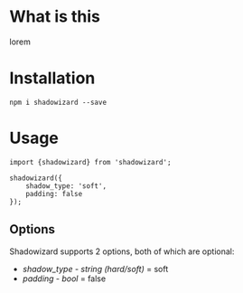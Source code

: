 # What is this

lorem

# Installation

`npm i shadowizard --save`


# Usage


```
import {shadowizard} from 'shadowizard';

shadowizard({
    shadow_type: 'soft',
    padding: false
});
```

## Options

Shadowizard supports 2 options, both of which are optional:

* *shadow_type* - _string (hard/soft)_ = soft
* *padding* - _bool_ = false